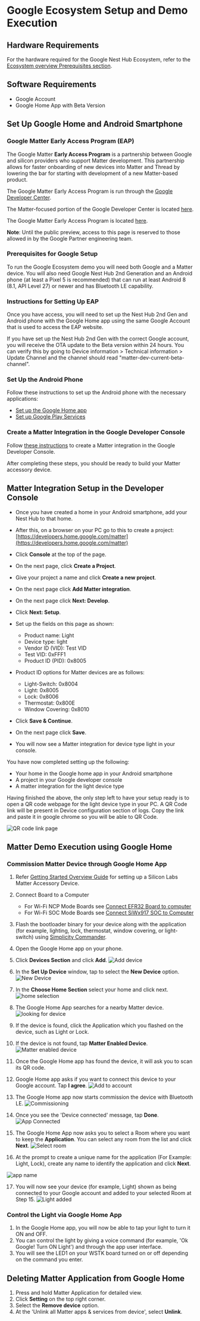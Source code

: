 # Google Ecosystem Setup and Demo Execution

## Hardware Requirements

For the hardware required for the Google Nest Hub Ecosystem, refer to the [Ecosystem overview Prerequisites section](./index#prerequisites).

## Software Requirements

- Google Account
- Google Home App with Beta Version

## Set Up Google Home and Android Smartphone

### Google Matter Early Access Program (EAP)

The Google Matter **Early Access Program** is a partnership between Google and silicon providers who support Matter development. This partnership allows for faster onboarding of new devices into Matter and Thread by lowering the bar for starting with development of a new Matter-based product.

The Google Matter Early Access Program is run through the [Google Developer Center](https://developers.home.google.com/). 

The Matter-focused portion of the Google Developer Center is located [here](https://developers.home.google.com/matter). 

The Google Matter Early Access Program is located [here](https://developers.home.google.com/matter/eap). 

**Note**: Until the public preview, access to this page is reserved to those allowed in by the Google Partner engineering team.

### Prerequisites for Google Setup

To run the Google Ecosystem demo you will need both Google and a Matter device. You will also need Google Nest Hub 2nd Generation and
an Android phone (at least a Pixel 5 is recommended) that can run at least Android 8 (8.1, API Level 27) or newer and has Bluetooth LE capability.

### Instructions for Setting Up EAP

Once you have access, you will need to set up the Nest Hub 2nd Gen and Android phone with the Google Home app using the same Google Account that is used to access the EAP website.

If you have set up the Nest Hub 2nd Gen with the correct Google account, you will receive the OTA update to the Beta version within 24 hours. You can verify this by going to Device information > Technical information > Update Channel and the channel should read "matter-dev-current-beta-channel".

### Set Up the Android Phone

Follow these instructions to set up the Android phone with the necessary applications:

- [Set up the Google Home app](https://developers.home.google.com/matter/eap/setup/home-app)
- [Set up Google Play Services](https://developers.home.google.com/matter/eap/setup/play-services)

### Create a Matter Integration in the Google Developer Console

Follow [these instructions](http://developers.home.google.com/matter/eap/project/create) to create a Matter integration in the Google Developer Console.

After completing these steps, you should be ready to build your Matter accessory device.

## Matter Integration Setup in the Developer Console

- Once you have created a home in your Android smartphone, add your Nest Hub to that home. 
- After this, on a browser on your PC go to this to create a project:
  [https://developers.home.google.com/matter](https://developers.home.google.com/matter)
- Click **Console** at the top of the page.
- On the next page, click **Create a Project**.
- Give your project a name and click **Create a new project**.
- On the next page click **Add Matter integration**.
- On the next page click **Next: Develop**.
- Click **Next: Setup**.
- Set up the fields on this page as shown:
  - Product name: Light
  - Device type: light
  - Vendor ID (VID): Test VID
  - Test VID: 0xFFF1
  - Product ID (PID): 0x8005

- Product ID options for Matter devices are as follows:
  - Light-Switch: 0x8004 
  - Light: 0x8005
  - Lock: 0x8006 
  - Thermostat: 0x800E 
  - Window Covering: 0x8010
- Click **Save & Continue**.
- On the next page click **Save**.
- You will now see a Matter integration for device type light in your console. 

You have now completed setting up the following:

- Your home in the Google home app in your Android smartphone
-	A project in your Google developer console
- A matter integration for the light device type

Having finished the above, the only step left to have your setup ready is to open a QR code webpage for the light device type in your PC. A QR Code link will be present in Device configuration section of logs. Copy the link and paste it in google chrome so you will be able to QR Code.

![QR code link page](./images/matter-rtt-qr-code-link.png)
 
## Matter Demo Execution using Google Home

### Commission Matter Device through Google Home App

1. Refer [Getting Started Overview Guide](/matter/<docspace-docleaf-version>/matter-wifi-getting-started-example) for setting up a Silicon Labs Matter Accessory Device.

2. Connect Board to a Computer
    - For Wi-Fi NCP Mode Boards see [Connect EFR32 Board to computer](/matter/<docspace-docleaf-version>/matter-wifi-getting-started-example/getting-started-efx32-ncp#connect-the-efx32-boards-to-a-computer)
    - For Wi-Fi SOC Mode Boards see [Connect SiWx917 SOC to Computer](/matter/<docspace-docleaf-version>/matter-wifi-getting-started-example/getting-started-with-soc#connect-siwx917-soc-to-computer)

3. Flash the bootloader binary for your device along with the application (for example, lighting, lock, thermostat, window covering, or light-switch) using [Simplicity Commander](/matter/<docspace-docleaf-version>/matter-wifi-run-demo/flashing-using-commander). 

4. Open the Google Home app on your phone.

5. Click **Devices Section** and click **Add**.
![Add device](./images/google-home-app-add-device.png)

6. In the **Set Up Device** window, tap to select the **New Device** option.
![New Device](./images/google-home-app-new-device.png)

7. In the **Choose Home Section** select your home and click next.
![home selection](./images/google-home-app-select-home.png)

8. The Google Home App searches for a nearby Matter device.
![looking for device](./images/google-home-app-looking-for-device.png)

9. If the device is found, click the Application which you flashed on the device, such as Light or Lock.

10. If the device is not found, tap **Matter Enabled Device**.
![Matter enabled device](./images/google-home-app-matter-enabled-device.png)

11. Once the Google Home app has found the device, it will ask you to scan its QR code.

12.  Google Home app asks if you want to connect this device to your Google account. Tap **I agree**.
![Add to account](./images/google-home-app-account-prompt.png)

13. The Google Home app now starts commission the device with Bluetooth LE.
![Commissioning](./images/google-home-app-connecting.png)

14. Once you see the 'Device connected' message, tap **Done**.
![App Connected](./images/google-home-app-connected.png)

15. The Google Home App now asks you to select a Room where you want to keep the **Application**. You can select any room from the list and click **Next**.
![Select room](./images/google-home-app-select-room.png)

16. At the prompt to create a unique name for the application (For Example: Light, Lock), create any name to identify the application and click **Next**.

![app name](./images/google-home-app-give-app-name.png)

17. You will now see your device (for example, Light) shown as being connected to your Google account and added to your selected Room at Step 15.
![Light added](./images/google-home-app-light-added.png)

### Control the Light via Google Home App

1. In the Google Home app, you will now be able to tap your light to turn it ON and OFF.
2. You can control the light by giving a voice command (for example, 'Ok Google! Turn ON Light') and through the app user interface.
3. You will see the LED1 on your WSTK board turned on or off depending on the command you enter.

## Deleting Matter Application from Google Home

1. Press and hold Matter Application for detailed view.
2. Click **Setting** on the top right corner.
3. Select the **Remove device** option.
4. At the 'Unlink all Matter apps & services from device', select **Unlink**.